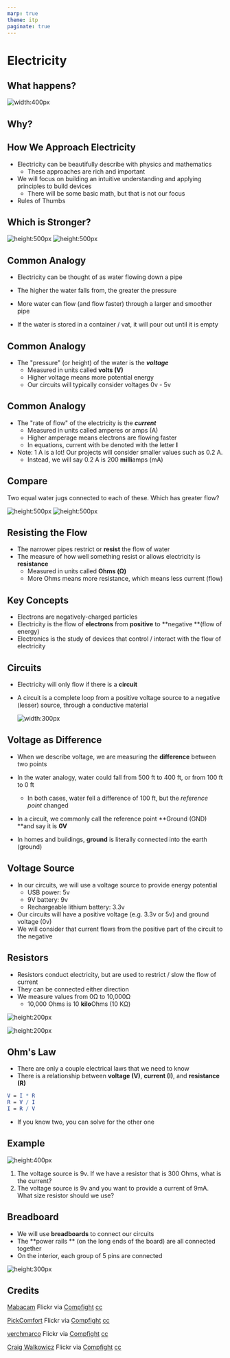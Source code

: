 ```yaml
---
marp: true
theme: itp
paginate: true
---
```


<!-- headingDivider: 2 -->

# Electricity

## What happens?

![width:400px](assets/1564541287879.png)

## Why? 

## How We Approach Electricity

- Electricity can be beautifully describe with physics and mathematics
  - These approaches are rich and important
- We will focus on building an intuitive understanding and applying principles to build devices
  - There will be some basic math, but that is not our focus
- Rules of Thumbs

## Which is Stronger?

![height:500px](assets/1564543352673.png)	![height:500px](assets/1564543461389.png)

## Common Analogy

- Electricity can be thought of as water flowing down a pipe

- The higher the water falls from, the greater the pressure

- More water can flow (and flow faster) through a larger and smoother pipe

- If the water is stored in a container / vat, it will pour out until it is empty

## Common Analogy

- The "pressure" (or height) of the water is the ***voltage***
  - Measured in units called **volts (V)** 
  - Higher voltage means more potential energy
  - Our circuits will typically consider voltages 0v - 5v

## Common Analogy

- The "rate of flow" of the electricity is the ***current***
  - Measured in units called amperes or amps (A)
  - Higher amperage means electrons are flowing faster
  - In equations, current with be denoted with the letter **I**
- Note: 1 A is a lot! Our projects will consider smaller values such as 0.2 A.
  - Instead, we will say 0.2 A is 200 **milli**amps (mA)

## Compare

Two equal water jugs connected to each of these. Which has greater flow?

![height:500px](assets/1564544624407.png) ![height:500px](assets/47730722082_bfcae57ea0.jpg)

## Resisting the Flow

- The narrower pipes restrict or **resist** the flow of water
- The measure of how well something resist or allows electricity is **resistance**
  - Measured in units called **Ohms (Ω)**
  - More Ohms means more resistance, which means less current (flow)

## Key Concepts

- Electrons are negatively-charged particles
- Electricity is the flow of **electrons** from **positive** to **negative **(flow of energy)
- Electronics is the study of devices that control / interact with the flow of electricity

## Circuits

- Electricity will only flow if there is a **circuit** 

- A circuit is a complete loop from a positive voltage source to a negative (lesser) source, through a conductive material

  ![width:300px](assets/1564541287879.png)

## Voltage as Difference

- When we describe voltage, we are measuring the **difference** between two points
- In the water analogy, water could fall from 500 ft to 400 ft, or from 100 ft to 0 ft
  - In both cases, water fell a difference of 100 ft, but the *reference point* changed
- In a circuit, we commonly call the reference point **Ground (GND) **and say it is **0V**

- In homes and buildings, **ground** is literally connected into the earth (ground)

## Voltage Source

- In our circuits, we will use a voltage source to provide energy potential
  - USB power: 5v
  - 9V battery: 9v
  - Rechargeable lithium battery: 3.3v
- Our circuits will have a positive voltage (e.g. 3.3v or 5v) and ground voltage (0v)
- We will consider that current flows from the positive part of the circuit to the negative

## Resistors

- Resistors conduct electricity, but are used to restrict / slow the flow of current
- They can be connected either direction
- We measure values from 0Ω to 10,000Ω
  - 10,000 Ohms is 10 **kilo**Ohms (10 KΩ)



![height:200px](assets/1565140772469.png)

![height:200px](assets/1565140731484.png)

## Ohm's Law

- There are only a couple electrical laws that we need to know
- There is a relationship between **voltage (V)**, **current (I)**, and **resistance (R)**

```mathematica
V = I * R
R = V / I
I = R / V
```

- If you know two, you can solve for the other one

## Example

![height:400px](assets/1565141579356.png)

1. The voltage source is 9v. If we have a resistor that is 300 Ohms, what is the current?
2. The voltage source is 9v and you want to provide a current of 9mA. What size resistor should we use?

<!-- 1. 30 mA; 2. 1kOhm -->

## Breadboard

- We will use **breadboards** to connect our circuits
- The **power rails **  (on the long ends of the board) are all connected together
- On the interior, each group of 5 pins are connected

<!-- Open Fritzing to show connected pins -->

![height:300px](assets/1564547904128.png)

## Credits

<a href="https://www.flickr.com/photos/59275783@N04/47522354472/">Mabacam</a> Flickr via <a href="http://compfight.com">Compfight</a> <a href="https://creativecommons.org/licenses/by-nc-nd/2.0/">cc</a> 

<a href="https://www.flickr.com/photos/161816492@N07/47312501852/">PickComfort</a> Flickr via <a href="http://compfight.com">Compfight</a> <a href="https://creativecommons.org/licenses/by/2.0/">cc</a> 

<a href="https://www.flickr.com/photos/160866001@N07/46688229715/">verchmarco</a> Flickr via <a href="http://compfight.com">Compfight</a> <a href="https://creativecommons.org/licenses/by/2.0/">cc</a> 

<a href="https://www.flickr.com/photos/34327409@N04/47730722082/">Craig Walkowicz</a> Flickr via <a href="http://compfight.com">Compfight</a> <a href="https://creativecommons.org/licenses/by-nc-sa/2.0/">cc</a> 

